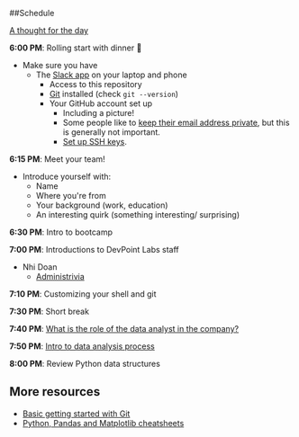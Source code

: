 ##Schedule

[A thought for the day](https://twitter.com/hadleywickham/status/565516534089785344)

**6:00 PM**: Rolling start with dinner :pizza:

* Make sure you have  
    * The [Slack app](https://slack.com/apps) on your laptop and phone
        * Access to this repository
        * [Git](http://git-scm.com/) installed (check `git --version`)
        * Your GitHub account set up
            * Including a picture!
            * Some people like to [keep their email address private](https://help.github.com/articles/keeping-your-email-address-private/), but this is generally not important.
            *  [Set up SSH keys](https://help.github.com/articles/generating-ssh-keys/).
            
**6:15 PM**: Meet your team!

* Introduce yourself with:
    * Name
    * Where you're from
    * Your background (work, education)
    * An interesting quirk (something interesting/ surprising)
    
**6:30 PM**: Intro to bootcamp

**7:00 PM**: Introductions to DevPoint Labs staff

* Nhi Doan
    * [Administrivia](Administrivia.md)
    
**7:10 PM**: Customizing your shell and git

**7:30 PM**: Short break

**7:40 PM**: [What is the role of the data analyst in the company?]()

**7:50 PM**: [Intro to data analysis process]()

**8:00 PM**: Review Python data structures

## More resources
* [Basic getting started with Git](http://rogerdudler.github.io/git-guide/)
* [Python, Pandas and Matplotlib cheatsheets](https://drive.google.com/folderview?id=0ByIrJAE4KMTtaGhRcXkxNHhmY2M)
